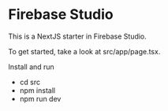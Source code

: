 # Firebase Studio

This is a NextJS starter in Firebase Studio.

To get started, take a look at src/app/page.tsx.

Install and run

- cd src
- npm install
- npm run dev